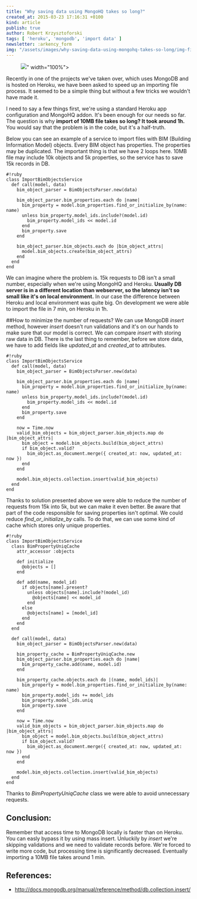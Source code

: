 ```yaml
---
title: "Why saving data using MongoHQ takes so long?"
created_at: 2015-03-23 17:16:31 +0100
kind: article
publish: true
author: Robert Krzysztoforski
tags: [ 'heroku', 'mongodb', 'import data' ]
newsletter: :arkency_form
img: "/assets/images/why-saving-data-using-mongohq-takes-so-long/img-fit.jpg"
---
```


<p>
  <figure>
    <img src="<%= src_fit("why-saving-data-using-mongohq-takes-so-long/img.jpg") %>" width="100%">
  </figure>
</p>

Recently in one of the projects we've taken over, which uses MongoDB and is hosted on Heroku, we have been asked to speed up an importing file process.
It seemed to be a simple thing but without a few tricks we wouldn't have made it.

<!-- more -->

I need to say a few things first, we're using a standard Heroku app configuration and MongoHQ addon. 
It's been enough for our needs so far. The question is why **import of 10MB file takes so long? It took around 1h.**
You would say that the problem is in the code, but it's a half-truth. 

Below you can see an example of a service to import files with BIM (Building Information Model) objects.
Every BIM object has properties. The properties may be duplicated. The important thing is that we have 2 loops here.
10MB file may include 10k objects and 5k properties, so the service has to save 15k records in DB. 

```
#!ruby
class ImportBimObjectsService
  def call(model, data)
    bim_object_parser = BimObjectsParser.new(data)
    
    bim_object_parser.bim_properties.each do |name|
      bim_property = model.bim_properties.find_or_initialize_by(name: name)
      unless bim_property.model_ids.include?(model.id)
        bim_property.model_ids << model.id
      end
      bim_property.save
    end
    
    bim_object_parser.bim_objects.each do |bim_object_attrs|
      model.bim_objects.create(bim_object_attrs)
    end
  end
end
```

We can imagine where the problem is. 15k requests to DB isn't a small number, especially when we're using MongoHQ and Heroku.
**Usually DB server is in a different location than webserver, so the latency isn't so small like it's on local environment.**
In our case the difference between Heroku and local environment was quite big. On development we were able to import the file in 7 min, on Heroku in 1h.

##How to minimize the number of requests?
We can use MongoDB _insert_ method, however _insert_ doesn't run validations and it's on our hands to make sure that our model is correct. We can compare _insert_ with storing raw data in DB. There is the last thing to remember, before we store data, we have to add fields like _updated_\__at_ and _created_\__at_ to attributes.

```
#!ruby
class ImportBimObjectsService
  def call(model, data)
    bim_object_parser = BimObjectsParser.new(data)
    
    bim_object_parser.bim_properties.each do |name|
      bim_property = model.bim_properties.find_or_initialize_by(name: name)
      unless bim_property.model_ids.include?(model.id)
        bim_property.model_ids << model.id
      end
      bim_property.save
    end
    
    now = Time.now
    valid_bim_objects = bim_object_parser.bim_objects.map do |bim_object_attrs|
      bim_object = model.bim_objects.build(bim_object_attrs)
      if bim_object.valid?
        bim_object.as_document.merge({ created_at: now, updated_at: now })
      end
    end
    
    model.bim_objects.collection.insert(valid_bim_objects)
  end
end
```

Thanks to solution presented above we were able to reduce the number of requests from 15k into 5k, but we can make it even better. Be aware that part of the code responsible for saving properties isn't optimal. We could reduce _find\_or\_initialize\_by_ calls. To do that, we can use some kind of cache which stores only unique properties.

```
#!ruby
class ImportBimObjectsService
  class BimPropertyUniqCache
    attr_accessor :objects
  
    def initialize
      @objects = []
    end
    
    def add(name, model_id)
      if objects[name].present?
        unless objects[name].include?(model_id)
          @objects[name] << model_id
        end
      else
        @objects[name] = [model_id]
      end
    end
  end

  def call(model, data)
    bim_object_parser = BimObjectsParser.new(data)
    
    bim_property_cache = BimPropertyUniqCache.new
    bim_object_parser.bim_properties.each do |name|
      bim_property_cache.add(name, model.id)
    end
    
    bim_property_cache.objects.each do |(name, model_ids)|
      bim_property = model.bim_properties.find_or_initialize_by(name: name)
      bim_property.model_ids += model_ids
      bim_property.model_ids.uniq
      bim_property.save
    end
    
    now = Time.now
    valid_bim_objects = bim_object_parser.bim_objects.map do |bim_object_attrs|
      bim_object = model.bim_objects.build(bim_object_attrs)
      if bim_object.valid?
        bim_object.as_document.merge({ created_at: now, updated_at: now })
      end
    end
    
    model.bim_objects.collection.insert(valid_bim_objects)
  end
end
```

Thanks to _BimPropertyUniqCache_ class we were able to avoid unnecessary requests.

## Conclusion:

Remember that access time to MongoDB locally is faster than on Heroku. You can easly bypass it by using mass insert. Unluckily by _insert_ we're skipping validations and we need to validate records before. We're forced to write more code, but processing time is significantly decreased. Eventually importing a 10MB file takes around 1 min.

## References:
- http://docs.mongodb.org/manual/reference/method/db.collection.insert/